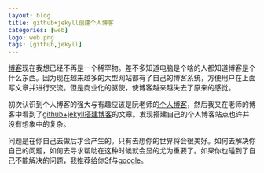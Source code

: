 ```yaml
---
layout: blog
title: github+jekyll创建个人博客
categories: [web]
logo: web.png 
tags: [github,jekyll]
---
```


[博客](http://baike.baidu.com/subview/1509/4904688.htm?fr=aladdin)现在我想已经不再是一个稀罕物。差不多知道电脑是个啥的人都知道博客是个什么东西。因为现在越来越多的大型网站都有了自己的博客系统，方便用户在上面写文章并进行交流。但是商业化的驱使，使博客越来越失去了原来的感觉。


初次认识到个人博客的强大与有趣应该是阮老师的[个人博客](http://www.ruanyifeng.com/home.html)，然后我又在老师的博客中看到了[github+jekyll搭建博客](http://www.ruanyifeng.com/blog/2012/08/blogging_with_jekyll.html)的文章。发现搭建自己的个人博客站点也许并没有想象中的复杂。

问题是在你自己去做后才会产生的。只有去想你的世界将会很美好。如何去解决你自己的问题，如何去寻求帮助在这种时候就会显的尤为重要了。如果你也碰到了自己不能解决的问题，我推荐给你[Sf](http://segmentfault.com/)与[google](www.google.com)。










